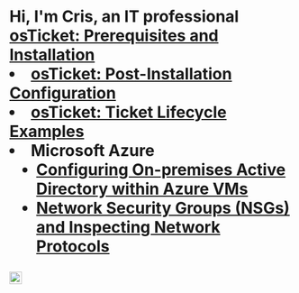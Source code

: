 <h1>Hi, I'm Cris, an IT professional <a href="https://linkedin.com/in/cris-flory>IT Professional</a>☺</h1>

<h2>👨‍💻 Information Technology Projects:</h2>

- <b>osTicket (Help Desk Ticketing System)</b>
  - [osTicket: Prerequisites and Installation](https://github.com/crisflory/osticket-prereqs)
  - [osTicket: Post-Installation Configuration](https://github.com/crisflory/post-install-config)
  - [osTicket: Ticket Lifecycle Examples](https://github.com/crisflory/ticket-lifecycle)
- <b>Microsoft Azure</b>
  - [Configuring On-premises Active Directory within Azure VMs](https://github.com/crisflory/configure-ad)
  - [Network Security Groups (NSGs) and Inspecting Network Protocols](https://github.com/crisflory/azure-network-protocols)
    
[<img align="left" alt="cris| LinkedIn" width="22px" src="https://cdn.jsdelivr.net/npm/simple-icons@v3/icons/linkedin.svg" />][linkedin]

[linkedin]: https://www.linkedin.com/in/cris-flory/

